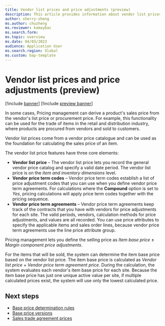 ```yaml
---
title: Vendor list prices and price adjustments (preview)
description: This article provides information about vendor list prices, which come from a vendor price catalogue and can be used as the foundation for calculating the sales price of an item.
author: sherry-zheng
ms.author: chuzheng
ms.reviewer: kamaybac
ms.search.form:
ms.topic: overview
ms.date: 04/03/2023
audience: Application User
ms.search.region: Global
ms.custom: bap-template
---
```


# Vendor list prices and price adjustments (preview)

[!include [banner](../includes/banner.md)]
[!include [preview banner](../includes/preview-banner.md)]
<!-- KFM: Preview until further notice -->

In some cases, Pricing management can derive a product's sales price from the vendor's list price or procurement price. For example, this functionality can be used for the trade of items in the retail and distribution industry, where products are procured from vendors and sold to customers.

Vendor list prices come from a vendor price catalogue and can be used as the foundation for calculating the sales price of an item.

The vendor list price features have three core elements:

- **Vendor list price** – The vendor list price lets you record the general vendor price catalog and specify a valid date period. The vendor list price is on the *item and inventory dimensions* level.
- **Vendor price term codes** – Vendor price term codes establish a list of price adjustment codes that you can use when you define vendor price term agreements. For calculations where the **Compound** option is set to *Yes*, pricing calculations will apply price term codes together with the pricing sequence.
- **Vendor price term agreements** – Vendor price term agreements keep track of the contracts that you have with vendors for price adjustments for each site. The valid periods, vendors, calculation methods for price adjustments, and values are all recorded. You can use price attributes to specify the applicable items and sales order lines, because vendor price term agreements use the line price attribute group.

Pricing management lets you define the selling price as *Item base price* &plusmn; *Margin component price adjustments*.

For the items that will be sold, the system can determine the item base price based on the vendor list price. The item base price is calculated as *Vendor list price* + *Vendor price term agreement price*. During the calculation, the system evaluates each vendor's item base price for each site. Because the item base price has just one unique active value per site, if multiple calculated prices exist, the system will use only the lowest calculated price.

## Next steps

- [Base price determination rules](base-price-determination-rules.md)
- [Base price versions](base-price-versions.md)
- [Sales trade agreement prices](sales-trade-agreement-prices.md)
